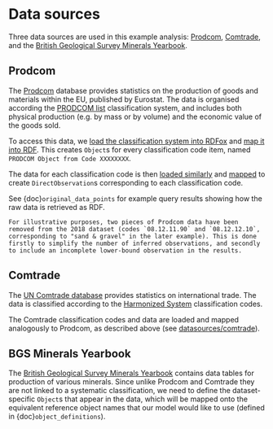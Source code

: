 # Data sources

Three data sources are used in this example analysis: [Prodcom](#prodcom), [Comtrade](#comtrade), and the [British Geological Survey Minerals Yearbook](#bgs-minerals-yearbook).

## Prodcom

The [Prodcom](https://ec.europa.eu/eurostat/web/prodcom) database provides statistics on the production of goods and materials within the EU, published by Eurostat.
The data is organised according the [PRODCOM list](https://ec.europa.eu/eurostat/ramon/nomenclatures/index.cfm?TargetUrl=LST_NOM&StrGroupCode=CLASSIFIC&StrLanguageCode=EN&IntFamilyCode=&TxtSearch=prodcom&IntCurrentPage=1) classification system, and includes both physical production (e.g. by mass or by volume) and the economic value of the goods sold.

To access this data, we [load the classification system into RDFox](https://github.com/ukfires/probs-ontology-example/blob/master/datasources/prodcom/load_data.rdfox#L1-L79) and [map it into RDF](https://github.com/ukfires/probs-ontology-example/blob/master/datasources/prodcom/map.dlog).
This creates `Object`s for every classification code item, named `PRODCOM Object from Code XXXXXXXX`.

The data for each classification code is then [loaded similarly](https://github.com/ukfires/probs-ontology-example/blob/master/datasources/prodcom/load_data.rdfox#L81-L154) and [mapped](https://github.com/ukfires/probs-ontology-example/blob/master/datasources/prodcom/map.dlog) to create `DirectObservation`s corresponding to each classification code.

See {doc}`original_data_points` for example query results showing how the raw data is retrieved as RDF.

```{note}
For illustrative purposes, two pieces of Prodcom data have been removed from the 2018 dataset (codes `08.12.11.90` and `08.12.12.10`, corresponding to "sand & gravel" in the later example). This is done firstly to simplify the number of inferred observations, and secondly to include an incomplete lower-bound observation in the results.
```

## Comtrade

The [UN Comtrade database](https://comtrade.un.org) provides statistics on international trade. The data is classified according to the [Harmonized System](https://unstats.un.org/unsd/tradekb/Knowledgebase/50018/Harmonized-Commodity-Description-and-Coding-Systems-HS) classification codes.

The Comtrade classification codes and data are loaded and mapped analogously to Prodcom, as described above (see [datasources/comtrade](https://github.com/ukfires/probs-ontology-example/tree/master/datasources/comtrade)).

## BGS Minerals Yearbook

The [British Geological Survey Minerals Yearbook](https://www2.bgs.ac.uk/mineralsuk/download/ukmy/UKMY2015.pdf) contains data tables for production of various minerals.
Since unlike Prodcom and Comtrade they are not linked to a systematic classification, we need to define the dataset-specific `Object`s that appear in the data, which will be mapped onto the equivalent reference object names that our model would like to use (defined in {doc}`object_definitions`).

<!-- ```{system:object} BGSCrushedStone
:label: Crushed stone in BGS
:become_parent: true

This is the *composite* object for all of crushed stone.
```

Crushed stone can be further classified into the following components, which are linked to `BGSCrushedStone` with `:objectComposedOf`:

```{system:object} BGSLimestoneAndDolomite
:label: Limestone & Dolomite in BGS
```

```{system:object} BGSIgneousRock
:label: Igneous rock in BGS
```

```{system:object} BGSSandstone
:label: Sandstone in BGS
```

```{end-sub-objects}
```

The table also includes production of sand and gravel:

```{system:object} BGSSandAndGravel
:label: Sand & Gravel in BGS
``` -->

